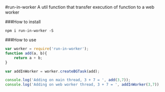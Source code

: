#run-in-worker
A util function that transfer execution of function to a web worker

###How to install
```
npm i run-in-worker -S
```

###How to use
```javascript
var worker = require('run-in-worker');
function add(a, b){
    return a + b;
}

var addInWorker = worker.createBGTask(add);

console.log('Adding on main thread, 3 + 7 = ', add(3,7));
console.log('Adding on web worker thread, 3 + 7 = ', addInWorker(3,7));
```
